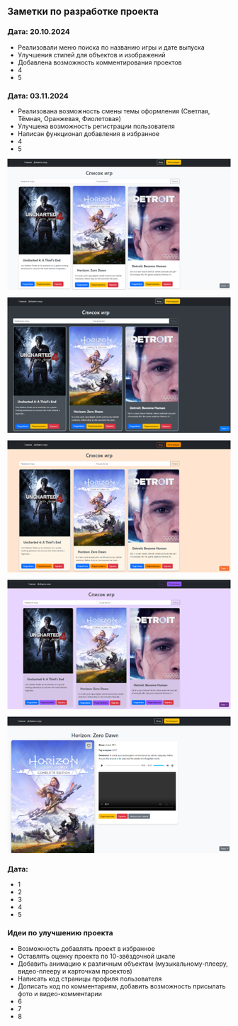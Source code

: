 ## Заметки по разработке проекта

### Дата: 20.10.2024

- Реализовали меню поиска по названию игры и дате выпуска
- Улучшения стилей для объектов и изображений
- Добавлена возможность комментирования проектов
- 4
- 5


### Дата: 03.11.2024

- Реализована возможность смены темы оформления (Светлая, Тёмная, Оранжевая, Фиолетовая)
- Улучшена возможность регистрации пользователя
- Написан функционал добавления в избранное
- 4
- 5

![светлая тема оформления](03-11-2024/светлая_тема.png)

![тёмная тема оформления](03-11-2024/тёмная_тема.png)

![оранжевая тема оформления](03-11-2024/оранжевая_тема.png)

![фиолетовая тема оформления](03-11-2024/фиолетовая_тема.png)

![добавление в избранное](03-11-2024/add_favorites.png)


### Дата: 

- 1
- 2
- 3
- 4
- 5


### Идеи по улучшению проекта

- Возможность добавлять проект в избранное
- Оставлять оценку проекта по 10-звёздочной шкале
- Добавить анимацию к различным объектам (музыкальному-плееру, видео-плееру и карточкам проектов)
- Написать код страницы профиля пользователя
- Дописать код по комментариям, добавить возможность присылать фото и видео-комментарии
- 6
- 7
- 8
